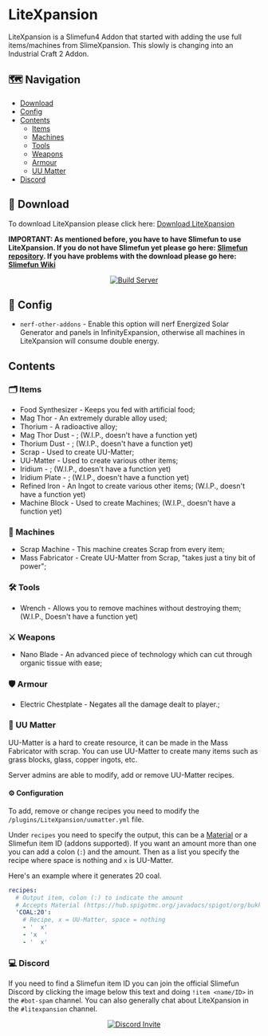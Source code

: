 # LiteXpansion
LiteXpansion is a Slimefun4 Addon that started with adding the use full items/machines from SlimeXpansion. This slowly is changing into an Industrial Craft 2 Addon.

## :world_map: Navigation
* [Download](#floppy_disk-download)
* [Config](#wrench-config)
* [Contents](#contents)
  * [Items](#card_index_dividers-items)
  * [Machines](#electric_plug-machines)
  * [Tools](#hammer_and_wrench-tools)
  * [Weapons](#crossed_swords-weapons)
  * [Armour](#shield-armour)
  * [UU Matter](#brain-uu-matter)
* [Discord](#computer-discord)

## :floppy_disk: Download
To download LiteXpansion please click here: [Download LiteXpansion](https://thebusybiscuit.github.io/builds/J3fftw1/LiteXpansion/master/)

**IMPORTANT: As mentioned before, you have to have Slimefun to use LiteXpansion. If you do not have Slimefun yet please go here: [Slimefun repository](https://github.com/Slimefun/Slimefun4). If you have problems with the download please go here: [Slimefun Wiki](https://github.com/Slimefun/Slimefun4/wiki/Installing-Slimefun)**

<p align="center">
  <a href="https://thebusybiscuit.github.io/builds/J3fftw1/LiteXpansion/master/">
    <img src="https://thebusybiscuit.github.io/builds/J3fftw1/LiteXpansion/master/badge.svg" alt="Build Server"/>
  </a>
</p>

## :wrench: Config

- `nerf-other-addons` - Enable this option will nerf Energized Solar Generator and panels in InfinityExpansion, otherwise all machines in LiteXpansion will consume double energy.

## Contents
### :card_index_dividers: Items
- Food Synthesizer - Keeps you fed with artificial food;
- Mag Thor - An extremely durable alloy used;
- Thorium - A radioactive alloy;
- Mag Thor Dust - ; (W.I.P., doesn't have a function yet)
- Thorium Dust - ; (W.I.P., doesn't have a function yet)
- Scrap - Used to create UU-Matter;
- UU-Matter - Used to create various other items;
- Iridium - ; (W.I.P., doesn't have a function yet)
- Iridium Plate - ; (W.I.P., doesn't have a function yet)
- Refined Iron - An Ingot to create various other items; (W.I.P., doesn't have a function yet)
- Machine Block - Used to create Machines; (W.I.P., doesn't have a function yet)

### :electric_plug: Machines
- Scrap Machine - This machine creates Scrap from every item;
- Mass Fabricator - Create UU-Matter from Scrap, "takes just a tiny bit of power";

### :hammer_and_wrench: Tools
- Wrench - Allows you to remove machines without destroying them; (W.I.P., Doesn't have a function yet)

### :crossed_swords: Weapons
- Nano Blade - An advanced piece of technology which can cut through organic tissue with ease;

### :shield: Armour
- Electric Chestplate - Negates all the damage dealt to player.;

### :brain: UU Matter
UU-Matter is a hard to create resource, it can be made in the Mass Fabricator with scrap. You can use UU-Matter to create many items such as grass blocks, glass, copper ingots, etc.

Server admins are able to modify, add or remove UU-Matter recipes.
#### :gear: Configuration
To add, remove or change recipes you need to modify the `/plugins/LiteXpansion/uumatter.yml` file.

Under `recipes` you need to specify the output, this can be a [Material](https://hub.spigotmc.org/javadocs/spigot/org/bukkit/Material.html) or a Slimefun item ID (addons supported). If you want an amount more than one you can add a colon (`:`) and the amount. Then as a list you specify the recipe where space is nothing and `x` is UU-Matter.

Here's an example where it generates 20 coal.
```yaml
recipes:
  # Output item, colon (:) to indicate the amount
  # Accepts Material (https://hub.spigotmc.org/javadocs/spigot/org/bukkit/Material.html) or Slimefun Item ID
  'COAL:20':
    # Recipe, x = UU-Matter, space = nothing
    - '  x'
    - 'x  '
    - '  x'
```

### :computer: Discord
If you need to find a Slimefun item ID you can join the official Slimefun Discord by clicking the image below this text and doing `!item <name/ID>` in the `#bot-spam` channel.
You can also generally chat about LiteXpansion in the `#litexpansion` channel.

<p align="center">
  <a href="https://discord.gg/slimefun">
    <img src="https://discordapp.com/api/guilds/565557184348422174/widget.png?style=banner3" alt="Discord Invite"/>
  </a>
</p>
